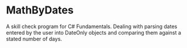 # MathByDates
A skill check program for C# Fundamentals. Dealing with parsing dates entered by the user into DateOnly objects and comparing them against a stated number of days.
